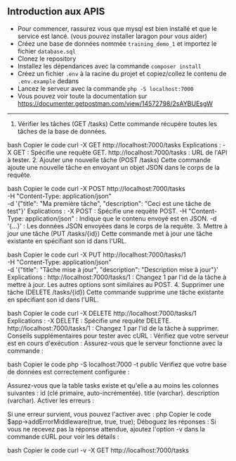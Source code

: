 ## Introduction aux APIS

- Pour commencer, rassurez vous que mysql est bien installé et que le service est lancé. (vous pouvez installer laragon pour vous aider)
- Créez une base de données nommée `training_demo_1` et importez le fichier `database.sql`
- Clonez le repository
- Installez les dépendances avec la commande `composer install`
- Créez un fichier `.env` à la racine du projet et copiez/collez le contenu de `.env.example` dedans
- Lancez le serveur avec la commande `php -S localhost:7000`
- Vous pouvez voir toute la documentation sur https://documenter.getpostman.com/view/14572798/2sAYBUEsgW

---
1. Vérifier les tâches (GET /tasks)
Cette commande récupère toutes les tâches de la base de données.

bash
Copier le code
curl -X GET http://localhost:7000/tasks
Explications :
-X GET : Spécifie une requête GET.
http://localhost:7000/tasks : URL de l'API à tester.
2. Ajouter une nouvelle tâche (POST /tasks)
Cette commande ajoute une nouvelle tâche en envoyant un objet JSON dans le corps de la requête.

bash
Copier le code
curl -X POST http://localhost:7000/tasks \
     -H "Content-Type: application/json" \
     -d '{"title": "Ma première tâche", "description": "Ceci est une tâche de test"}'
Explications :
-X POST : Spécifie une requête POST.
-H "Content-Type: application/json" : Indique que le contenu envoyé est en JSON.
-d '{...}' : Les données JSON envoyées dans le corps de la requête.
3. Mettre à jour une tâche (PUT /tasks/{id})
Cette commande met à jour une tâche existante en spécifiant son id dans l'URL.

bash
Copier le code
curl -X PUT http://localhost:7000/tasks/1 \
     -H "Content-Type: application/json" \
     -d '{"title": "Tâche mise à jour", "description": "Description mise à jour"}'
Explications :
http://localhost:7000/tasks/1 : Changez 1 par l'id de la tâche à mettre à jour.
Les autres options sont similaires au POST.
4. Supprimer une tâche (DELETE /tasks/{id})
Cette commande supprime une tâche existante en spécifiant son id dans l'URL.

bash
Copier le code
curl -X DELETE http://localhost:7000/tasks/1
Explications :
-X DELETE : Spécifie une requête DELETE.
http://localhost:7000/tasks/1 : Changez 1 par l'id de la tâche à supprimer.
Conseils supplémentaires pour tester avec cURL :
Vérifiez que votre serveur est en cours d'exécution : Assurez-vous que le serveur fonctionne avec la commande :

bash
Copier le code
php -S localhost:7000 -t public
Vérifiez que votre base de données est correctement configurée :

Assurez-vous que la table tasks existe et qu'elle a au moins les colonnes suivantes :
id (clé primaire, auto-incrémentée).
title (varchar).
description (varchar).
Activer les erreurs :

Si une erreur survient, vous pouvez l'activer avec :
php
Copier le code
$app->addErrorMiddleware(true, true, true);
Déboguez les réponses : Si vous ne recevez pas la réponse attendue, ajoutez l'option -v dans la commande cURL pour voir les détails :

bash
Copier le code
curl -v -X GET http://localhost:7000/tasks